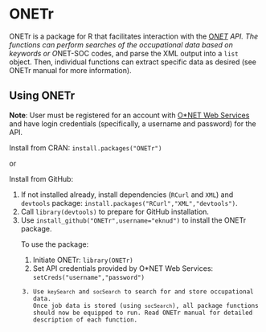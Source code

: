 ONETr
=====

ONETr is a package for R that facilitates interaction with the <a href="www.onetonline.org" target="_blank">O*NET</a> API.  The functions can perform searches of the occupational data based on keywords or O*NET-SOC codes, and parse the XML output into a <code>list</code> object. Then, individual functions can extract specific data as desired (see ONETr manual for more information).

Using ONETr
-----------
<b>Note</b>: User must be registered for an account with <a href="http://services.onetcenter.org/" target="_blank">O*NET Web Services</a> and have login credentials (specifically, a username and password) for the API.

Install from CRAN: <code>install.packages("ONETr")</code>

or

Install from GitHub:
<ol>
<li>If not installed already, install dependencies (<code>RCurl</code> and <code>XML</code>) and <code>devtools</code> package: <code>install.packages("RCurl","XML","devtools")</code>.</li>
<li>Call <code>library(devtools)</code> to prepare for GitHub installation.</li>
<li>Use <code>install_github("ONETr",username="eknud")</code> to install the ONETr package.</li>

To use the package:
<ol>
<li>Initiate ONETr: <code>library(ONETr)</code></li>
<li>Set API credentials provided by O*NET Web Services: <code>setCreds("username","password")</li>
<li>Use <code>keySearch</code> and <code>socSearch</code> to search for and store occupational data.</li
<li>Once job data is stored (using <code>socSearch</code>), all package functions should now be equipped to run. Read ONETr manual for detailed description of each function.</li>
</ol>
